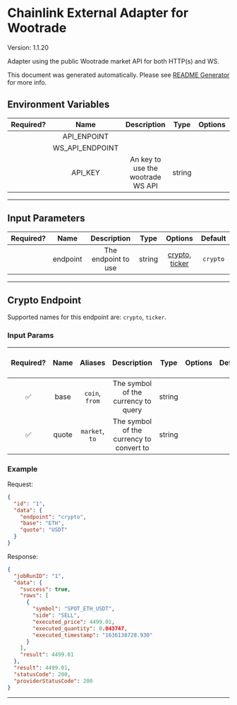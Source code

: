 # Chainlink External Adapter for Wootrade

Version: 1.1.20

Adapter using the public Wootrade market API for both HTTP(s) and WS.

This document was generated automatically. Please see [README Generator](../../scripts#readme-generator) for more info.

## Environment Variables

| Required? |      Name       |            Description            |  Type  | Options | Default |
| :-------: | :-------------: | :-------------------------------: | :----: | :-----: | :-----: |
|           |   API_ENPOINT   |                                   |        |         |         |
|           | WS_API_ENDPOINT |                                   |        |         |         |
|           |     API_KEY     | An key to use the wootrade WS API | string |         |         |

---

## Input Parameters

| Required? |   Name   |     Description     |  Type  |                        Options                         | Default  |
| :-------: | :------: | :-----------------: | :----: | :----------------------------------------------------: | :------: |
|           | endpoint | The endpoint to use | string | [crypto](#crypto-endpoint), [ticker](#crypto-endpoint) | `crypto` |

---

## Crypto Endpoint

Supported names for this endpoint are: `crypto`, `ticker`.

### Input Params

| Required? | Name  |    Aliases     |               Description                |  Type  | Options | Default | Depends On | Not Valid With |
| :-------: | :---: | :------------: | :--------------------------------------: | :----: | :-----: | :-----: | :--------: | :------------: |
|    ✅     | base  | `coin`, `from` |   The symbol of the currency to query    | string |         |         |            |                |
|    ✅     | quote | `market`, `to` | The symbol of the currency to convert to | string |         |         |            |                |

### Example

Request:

```json
{
  "id": "1",
  "data": {
    "endpoint": "crypto",
    "base": "ETH",
    "quote": "USDT"
  }
}
```

Response:

```json
{
  "jobRunID": "1",
  "data": {
    "success": true,
    "rows": [
      {
        "symbol": "SPOT_ETH_USDT",
        "side": "SELL",
        "executed_price": 4499.01,
        "executed_quantity": 0.043747,
        "executed_timestamp": "1636138728.930"
      }
    ],
    "result": 4499.01
  },
  "result": 4499.01,
  "statusCode": 200,
  "providerStatusCode": 200
}
```

---
